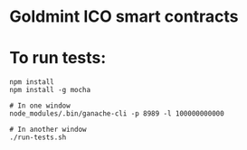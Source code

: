 # Goldmint ICO smart contracts

# To run tests:

```
npm install
npm install -g mocha

# In one window
node_modules/.bin/ganache-cli -p 8989 -l 100000000000

# In another window
./run-tests.sh
```
